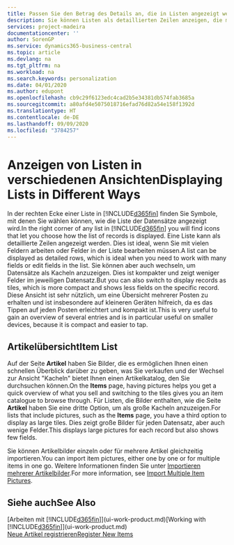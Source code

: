 ```yaml
---
title: Passen Sie den Betrag des Details an, die in Listen angezeigt werden | Microsoft Docs
description: Sie können Listen als detaillierten Zeilen anzeigen, die mehr Informationen geben, oder als Kacheln anzeigen, die einfach zu betrachten sind und Miniaturansichten enthalten können.
services: project-madeira
documentationcenter: ''
author: SorenGP
ms.service: dynamics365-business-central
ms.topic: article
ms.devlang: na
ms.tgt_pltfrm: na
ms.workload: na
ms.search.keywords: personalization
ms.date: 04/01/2020
ms.author: edupont
ms.openlocfilehash: cb9c29f6123edc4cad2b5e34381db574fab3685a
ms.sourcegitcommit: a80afd4e5075018716efad76d82a54e158f1392d
ms.translationtype: HT
ms.contentlocale: de-DE
ms.lasthandoff: 09/09/2020
ms.locfileid: "3784257"
---
```

# <a name="displaying-lists-in-different-ways"></a><span data-ttu-id="67add-103">Anzeigen von Listen in verschiedenen Ansichten</span><span class="sxs-lookup"><span data-stu-id="67add-103">Displaying Lists in Different Ways</span></span>
<span data-ttu-id="67add-104">In der rechten Ecke einer Liste in [!INCLUDE[d365fin](includes/d365fin_md.md)] finden Sie Symbole, mit denen Sie wählen können, wie die Liste der Datensätze angezeigt wird.</span><span class="sxs-lookup"><span data-stu-id="67add-104">In the right corner of any list in [!INCLUDE[d365fin](includes/d365fin_md.md)] you will find icons that let you choose how the list of records is displayed.</span></span> <span data-ttu-id="67add-105">Eine Liste kann als detaillierte Zeilen angezeigt werden. Dies ist ideal, wenn Sie mit vielen Feldern arbeiten oder Felder in der Liste bearbeiten müssen.</span><span class="sxs-lookup"><span data-stu-id="67add-105">A list can be displayed as detailed rows, which is ideal when you need to work with many fields or edit fields in the list.</span></span> <span data-ttu-id="67add-106">Sie können aber auch wechseln, um Datensätze als Kacheln anzuzeigen. Dies ist kompakter und zeigt weniger Felder im jeweiligen Datensatz.</span><span class="sxs-lookup"><span data-stu-id="67add-106">But you can also switch to display records as tiles, which is more compact and shows less fields on the specific record.</span></span> <span data-ttu-id="67add-107">Diese Ansicht ist sehr nützlich, um eine Übersicht mehrerer Posten zu erhalten und ist insbesondere auf kleineren Geräten hilfreich, da es das Tippen auf jeden Posten erleichtert und kompakt ist.</span><span class="sxs-lookup"><span data-stu-id="67add-107">This is very useful to gain an overview of several entries and is in particular useful on smaller devices, because it is compact and easier to tap.</span></span>

## <a name="item-list"></a><span data-ttu-id="67add-108">Artikelübersicht</span><span class="sxs-lookup"><span data-stu-id="67add-108">Item List</span></span>
<span data-ttu-id="67add-109">Auf der Seite **Artikel** haben Sie Bilder, die es ermöglichen Ihnen einen schnellen Überblick darüber zu geben, was Sie verkaufen und der Wechsel zur Ansicht "Kacheln" bietet Ihnen einen Artikelkatalog, den Sie durchsuchen können.</span><span class="sxs-lookup"><span data-stu-id="67add-109">On the **Items** page, having pictures helps you get a quick overview of what you sell and switching to the tiles gives you an item catalogue to browse through.</span></span> <span data-ttu-id="67add-110">Für Listen, die Bilder enthalten, wie die Seite **Artikel** haben Sie eine dritte Option, um als große Kacheln anzuzeigen.</span><span class="sxs-lookup"><span data-stu-id="67add-110">For lists that include pictures, such as the **Items** page, you have a third option to display as large tiles.</span></span> <span data-ttu-id="67add-111">Dies zeigt große Bilder für jeden Datensatz, aber auch wenige Felder.</span><span class="sxs-lookup"><span data-stu-id="67add-111">This displays large pictures for each record but also shows few fields.</span></span>

<span data-ttu-id="67add-112">Sie können Artikelbilder einzeln oder für mehrere Artikel gleichzeitig importieren.</span><span class="sxs-lookup"><span data-stu-id="67add-112">You can import item pictures, either one by one or for multiple items in one go.</span></span> <span data-ttu-id="67add-113">Weitere Informationen finden Sie unter [Importieren mehrerer Artikelbilder](inventory-how-import-item-pictures.md).</span><span class="sxs-lookup"><span data-stu-id="67add-113">For more information, see [Import Multiple Item Pictures](inventory-how-import-item-pictures.md).</span></span>  

## <a name="see-also"></a><span data-ttu-id="67add-114">Siehe auch</span><span class="sxs-lookup"><span data-stu-id="67add-114">See Also</span></span>
<span data-ttu-id="67add-115">[Arbeiten mit [!INCLUDE[d365fin](includes/d365fin_md.md)]](ui-work-product.md)</span><span class="sxs-lookup"><span data-stu-id="67add-115">[Working with [!INCLUDE[d365fin](includes/d365fin_md.md)]](ui-work-product.md)</span></span>  
[<span data-ttu-id="67add-116">Neue Artikel registrieren</span><span class="sxs-lookup"><span data-stu-id="67add-116">Register New Items</span></span>](inventory-how-register-new-items.md)  
